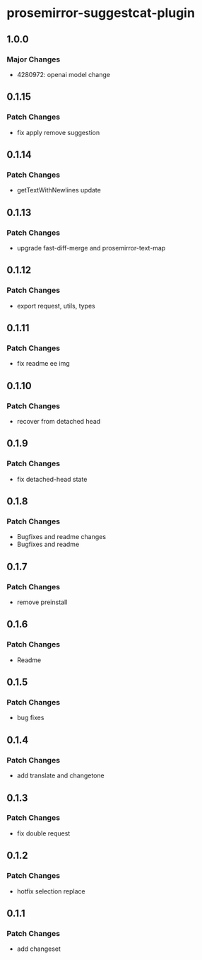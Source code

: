 # prosemirror-suggestcat-plugin

## 1.0.0

### Major Changes

- 4280972: openai model change

## 0.1.15

### Patch Changes

- fix apply remove suggestion

## 0.1.14

### Patch Changes

- getTextWithNewlines update

## 0.1.13

### Patch Changes

- upgrade fast-diff-merge and prosemirror-text-map

## 0.1.12

### Patch Changes

- export request, utils, types

## 0.1.11

### Patch Changes

- fix readme ee img

## 0.1.10

### Patch Changes

- recover from detached head

## 0.1.9

### Patch Changes

- fix detached-head state

## 0.1.8

### Patch Changes

- Bugfixes and readme changes
- Bugfixes and readme

## 0.1.7

### Patch Changes

- remove preinstall

## 0.1.6

### Patch Changes

- Readme

## 0.1.5

### Patch Changes

- bug fixes

## 0.1.4

### Patch Changes

- add translate and changetone

## 0.1.3

### Patch Changes

- fix double request

## 0.1.2

### Patch Changes

- hotfix selection replace

## 0.1.1

### Patch Changes

- add changeset
